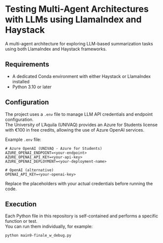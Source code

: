 # Testing Multi-Agent Architectures with LLMs using LlamaIndex and Haystack

A multi-agent architecture for exploring LLM-based summarization tasks using both LlamaIndex and Haystack frameworks.

## Requirements

- A dedicated Conda environment with either Haystack or LlamaIndex installed  
- Python 3.10 or later

## Configuration

The project uses a `.env` file to manage LLM API credentials and endpoint configuration.  
The University of L’Aquila (UNIVAQ) provides an Azure for Students license with €100 in free credits, allowing the use of Azure OpenAI services.

Example `.env` file:

```env
# Azure OpenAI (UNIVAQ - Azure for Students)
AZURE_OPENAI_ENDPOINT=<your-endpoint>
AZURE_OPENAI_API_KEY=<your-api-key>
AZURE_OPENAI_DEPLOYMENT=<your-deployment-name>

# OpenAI (alternative)
OPENAI_API_KEY=<your-openai-key>
```

Replace the placeholders with your actual credentials before running the code.

## Execution

Each Python file in this repository is self-contained and performs a specific function or test.  
You can run them individually, for example:

```bash
python main9-finale_w_debug.py
```
